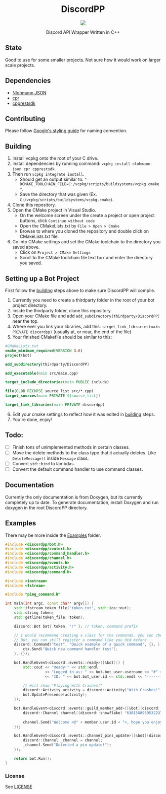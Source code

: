 <h1 align="center">DiscordPP</h1>
<p align="center">
  <a href="https://ci.appveyor.com/project/SeanOMik/discordpp">
    <img src="https://ci.appveyor.com/api/projects/status/8e23w925eqahmub6?svg=true">
  </a>
</p>
<p align="center">
Discord API Wrapper Written in C++  
</p>

## State
Good to use for some smaller projects. Not sure how it would work on larger scale projects.

## Dependencies
- [Nlohmann JSON](https://github.com/nlohmann/json)
- [cpr](https://github.com/whoshuu/cpr)
- [cpprestsdk](https://github.com/microsoft/cpprestsdk.git)

## Contributing
Please follow [Google's styling guide](https://google.github.io/styleguide/cppguide.html#Naming) for naming convention.

## Building
1. Install vcpkg onto the root of your C drive.
2. Install dependencies by running command: `vcpkg install nlohmann-json cpr cpprestsdk`.
3. Then run `vcpkg integrate install`.
    * Should get an output similar to: `"-DCMAKE_TOOLCHAIN_FILE=C:/vcpkg/scripts/buildsystems/vcpkg.cmake"`.
    * Save the directory that was given (Ex. `C:/vcpkg/scripts/buildsystems/vcpkg.cmake`).
4. Clone this repository.
5. Open the CMake project in Visual Studio.
    * On the welcome screen under the create a project or open project buttons, click `Continue without code`
    * Open the CMakeLists.txt by `File > Open > Cmake`
    * Browse to where you cloned the repository and double click on CMakeLists.txt file.
6. Go into CMake settings and set the CMake toolchain to the directory you saved above.
    * Click on `Project > CMake Settings`
    * Scroll to the CMake toolchain file text box and enter the directory you saved.
## Setting up a Bot Project
First follow the [building](#Building) steps above to make sure DiscordPP will compile.
1. Currently you need to create a thirdparty folder in the root of your bot project directory.
2. Inside the thirdparty folder, clone this repository.
3. Open your CMake file and add `add_subdirectory(thirdparty/DiscordPP)` near the top.
4. Where ever you link your libraries, add this: `target_link_libraries(main PRIVATE discordpp)` (usually at, or near, the end of the file)
5. Your finished CMakefile should be similar to this:
```cmake
#CMakeLists.txt
cmake_minimum_required(VERSION 3.6)
project(bot)

add_subdirectory(thirdparty/DiscordPP)

add_executable(main src/main.cpp)

target_include_directories(main PUBLIC include)

file(GLOB_RECURSE source_list src/*.cpp)
target_sources(main PRIVATE ${source_list})

target_link_libraries(main PRIVATE discordpp)
```
6. Edit your cmake settings to reflect how it was edited in [building](#Building) steps.
7. You're done, enjoy!

## Todo:
- [ ] Finish tons of unimplemented methods in certain classes.
- [ ] Move the delete methods to the class type that it actually deletes. Like `DeleteMessage()` inside `Message` class.
- [ ] Convert `std::bind` to lambdas.
- [ ] Convert the default command handler to use command classes.

## Documentation
Currently the only documentation is from Doxygen, but its currently completely up to date. To generate documentation, install Doxygen and run doxygen in the root DiscordPP directory.

## Examples
There may be more inside the [Examples](examples) folder.
```cpp
#include <discordpp/bot.h>
#include <discordpp/context.h>
#include <discordpp/command_handler.h>
#include <discordpp/channel.h>
#include <discordpp/events.h>
#include <discordpp/activity.h>
#include <discordpp/command.h>

#include <iostream>
#include <fstream>

#include "ping_command.h"

int main(int argc, const char* argv[]) {
	std::ifstream token_file("token.txt", std::ios::out);
	std::string token;
	std::getline(token_file, token);

	discord::Bot bot{ token, "!" }; // token, command prefix

	// I would recommend creating a class for the commands, you can check that in the examples folder
	// But, you can still register a command like you did before
	discord::Command("test", "Quick example of a quick command", {}, [](discord::Context ctx) {
		ctx.Send("Quick new command handler test");
	}, {});

	bot.HandleEvent<discord::events::ready>([&bot]() {
		std::cout << "Ready!" << std::endl
				  << "Logged in as: " << bot.bot_user.username << "#" << bot.bot_user.discriminator << std::endl
				  << "ID: " << bot.bot_user.id << std::endl << "-----------------------------" << std::endl;

		// Will show "Playing With Crashes!"
		discord::Activity activity = discord::Activity("With Crashes!", discord::presence::ActivityType::GAME, discord::presence::Status::idle);
		bot.UpdatePresence(activity);
	});

	bot.HandleEvent<discord::events::guild_member_add>([&bot](discord::Guild const guild, discord::Member const member) {
		discord::Channel channel((discord::snowflake) "638156895953223714");
		
		channel.Send("Welcome <@" + member.user.id + ">, hope you enjoy!");
	});

	bot.HandleEvent<discord::events::channel_pins_update>([&bot](discord::Channel const channel) {
		discord::Channel _channel = channel;
		_channel.Send("Detected a pin update!");
	});

	return bot.Run();
}
```

### License 
See [LICENSE](LICENSE.md)
